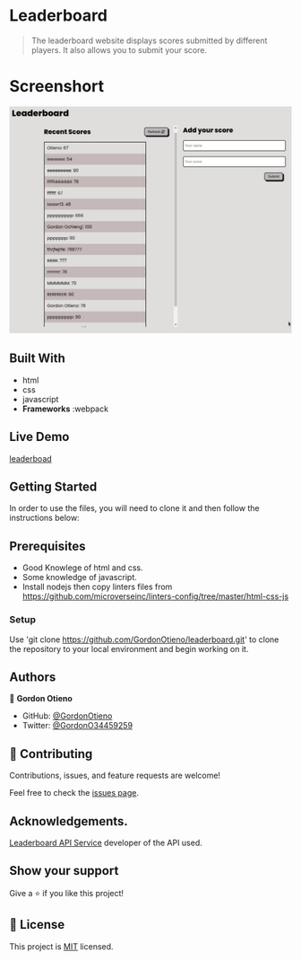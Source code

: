 # Leaderboard
> The leaderboard website displays scores submitted by different players. It also allows you to submit your score. 

# Screenshort
![leaderboard](./Screenshot.jpg)


## Built With

 - html
 - css
 - javascript
 - **Frameworks** :webpack


## Live Demo

[leaderboad](https://gordonotieno.github.io/leaderboard/)


## Getting Started
 In order to use the files, you will need to clone it and then follow the instructions below: 
 
## Prerequisites
- Good Knowlege of html and css.
- Some knowledge of javascript.
- Install nodejs then copy linters files from https://github.com/microverseinc/linters-config/tree/master/html-css-js

### Setup
Use 'git clone https://github.com/GordonOtieno/leaderboard.git' to clone the repository to your local environment and begin working on it.

## Authors

👤 **Gordon Otieno**

- GitHub: [@GordonOtieno](https://github.com/GordonOtieno)
- Twitter: [@GordonO34459259](https://twitter.com/@GordonO34459259)

## 🤝 Contributing

Contributions, issues, and feature requests are welcome!

Feel free to check the [issues page](https://github.com/GordonOtieno/leaderboard/issues).

## Acknowledgements.
[Leaderboard API Service](https://us-central1-js-capstone-backend.cloudfunctions.net/api/) developer of the API used.

## Show your support

Give a ⭐️ if you like this project!

## 📝 License

This project is [MIT](./MIT.md) licensed.

